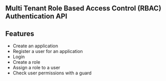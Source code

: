## Multi Tenant Role Based Access Control (RBAC) Authentication API

## Features
* Create an application
* Register a user for an application
* Login
* Create a role
* Assign a role to a user
* Check user permissions with a guard

 
 
 
